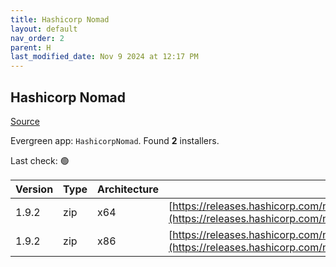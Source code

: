 ```yaml
---
title: Hashicorp Nomad
layout: default
nav_order: 2
parent: H
last_modified_date: Nov 9 2024 at 12:17 PM
---
```


## Hashicorp Nomad

[Source](https://www.nomadproject.io/)

Evergreen app: `HashicorpNomad`. Found **2** installers.

Last check: 🟢

| Version | Type | Architecture | URI                                                                                                                                                  |
| ------- | ---- | ------------ | ---------------------------------------------------------------------------------------------------------------------------------------------------- |
| 1.9.2   | zip  | x64          | [https://releases.hashicorp.com/nomad/1.9.2/nomad_1.9.2_windows_amd64.zip](https://releases.hashicorp.com/nomad/1.9.2/nomad_1.9.2_windows_amd64.zip) |
| 1.9.2   | zip  | x86          | [https://releases.hashicorp.com/nomad/1.9.2/nomad_1.9.2_windows_386.zip](https://releases.hashicorp.com/nomad/1.9.2/nomad_1.9.2_windows_386.zip)     |
